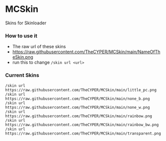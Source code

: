# MCSkin
Skins for Skinloader
### How to use it
* The raw url of these skins
* https://raw.githubusercontent.com/TheCYPER/MCSkin/main/NameOfTheSkin.png
* run this to change
  `/skin url <url>`
### Current Skins
`
/skin url https://raw.githubusercontent.com/TheCYPER/MCSkin/main/little_pc.png
/skin url https://raw.githubusercontent.com/TheCYPER/MCSkin/main/none_b.png
/skin url https://raw.githubusercontent.com/TheCYPER/MCSkin/main/none_w.png
/skin url https://raw.githubusercontent.com/TheCYPER/MCSkin/main/rainbow.png
/skin url https://raw.githubusercontent.com/TheCYPER/MCSkin/main/rainbow_bw.png
/skin url https://raw.githubusercontent.com/TheCYPER/MCSkin/main/transparent.png
`
